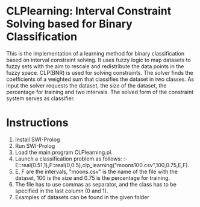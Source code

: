 # CLPlearning: Interval Constraint Solving based for Binary Classification

This is the implementation of a learning method for binary classification based on interval constraint solving. 
It uses fuzzy logic to map datasets to fuzzy sets with the aim to rescale and redistribute the data points in the fuzzy space.
CLP(BNR) is used for solving constraints. 
The solver finds the coefficients of a weighted sum that classifies the dataset in two classes.
As input the solver requests the dataset, the size of the dataset, the percentage for training and two intervals.
The solved form of the constraint system serves as classifier. 

# Instructions
1. Install SWI-Prolog
2. Run SWI-Prolog
3. Load the main program CLPlearning.pl.
4. Launch a classification problem as follows:
    :- E::real(0.51,1),F::real(0,0.5),clp_learning("moons100.csv",100,0.75,E,F).
5. E, F are the intervals, "moons.csv" is the name of the file with the dataset, 100 is the size and 0.75 is the percentage for training.
6. The file has to use commas as separator, and the class has to be specified in the last column (0 and 1).
7. Examples of datasets can be found in the given folder
